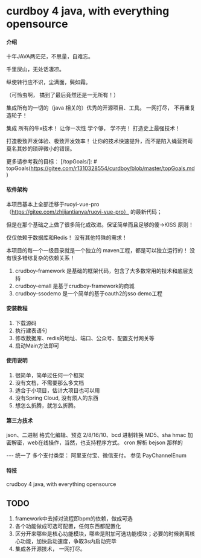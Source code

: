 # curdboy 4 java, with everything opensource

#### 介绍
十年JAVA两茫茫，不思量，自难忘。

千里屎山，无处话凄凉。

纵使转行应不识，尘满面，鬓如霜。

（可怜虫啊， 搞到了最后竟然还是一无所有！）

集成所有的一切的（java 相关的）优秀的开源项目、工具。 一网打尽， 不再重复造轮子！

集成 所有的牛x技术！ 让你一次性 学个够， 学不完！ 打造史上最强技术！

打造极致开发体验、极致开发效率！ 让你的技术快速提升，而不是陷入蝇营狗苟莫名其妙的琐碎微小的错误。

更多请参考我的目标： 
[/topGoals/]: # topGoals(https://gitee.com/r1310328554/curdboy/blob/master/topGoals.md)

#### 软件架构
本项目基本上全部迁移于ruoyi-vue-pro （https://gitee.com/zhijiantianya/ruoyi-vue-pro） 的最新代码；

但是在那个基础之上做了很多简化或改进。保证简单而且足够的傻->KISS 原则！

仅仅依赖于数据库和Redis！ 没有其他特殊的需求！

本项目的每一个一级目录就是一个独立的 maven工程，都是可以独立运行的！ 没有很多错综复杂的依赖关系！


1.  crudboy-framework 是基础的框架代码，包含了大多数常用的技术和底层支持
2.  crudboy-emall 是基于crudboy-framework的商城
3.  crudboy-ssodemo 是一个简单的基于oauth2的sso demo工程


#### 安装教程

1.  下载源码
2.  执行建表语句
3.  修改数据库、redis的地址、端口、公众号、配置支付网关等 
4.  启动Main方法即可

#### 使用说明

1.  很简单，简单过任何一个框架
2.  没有文档，不需要那么多文档
3.  适合于小项目，估计大项目也可以用
4.  没有Spring Cloud, 没有烦人的东西 
5.  想怎么折腾，就怎么折腾。

#### 第三方技术

json、二进制 格式化编辑、预览
2/8/16/10、bcd 进制转换
MD5、sha hmac 加密解密，web在线操作，当然，也支持程序方式。
cron 解析
bejson 那样的

--- 统一了 多个支付类型： 阿里支付宝、微信支付。 参见 PayChannelEnum 




#### 特技

crudboy 4 java, with everything opensource

## TODO
1. framework中去掉对流程即bpm的依赖，做成可选
2. 各个功能做成可选可配置，任何东西都配置化
3. 区分开来哪些是核心功能模块，哪些是附加可选功能模块；必要的时候剥离核心功能，加快启动速度，争取3s内启动完毕
4. 集成各开源技术， 一网打尽。